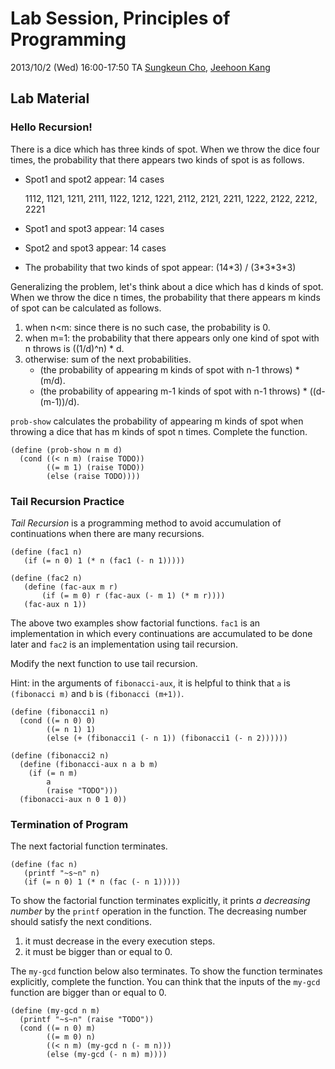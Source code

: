 # Lab Session, Principles of Programming #

2013/10/2 (Wed) 16:00-17:50
TA [Sungkeun Cho](http://ropas.snu.ac.kr/~skcho), [Jeehoon Kang](http://ropas.snu.ac.kr/~jhkang)

## Lab Material ##

### Hello Recursion!

There is a dice which has three kinds of spot.  When we throw the dice
four times, the probability that there appears two kinds of spot is as
follows.

* Spot1 and spot2 appear: 14 cases

  1112, 1121, 1211, 2111, 1122, 1212, 1221, 2112, 2121, 2211, 1222,
  2122, 2212, 2221

* Spot1 and spot3 appear: 14 cases

* Spot2 and spot3 appear: 14 cases

* The probability that two kinds of spot appear: (14\*3) / (3\*3\*3\*3)

Generalizing the problem, let's think about a dice which has d kinds
of spot.  When we throw the dice n times, the probability that there
appears m kinds of spot can be calculated as follows.

1. when n<m: since there is no such case, the probability is 0.
2. when m=1: the probability that there appears only one kind of spot
   with n throws is ((1/d)^n) \* d.
3. otherwise: sum of the next probabilities.
   * (the probability of appearing m kinds of spot with n-1 throws) \* (m/d).
   * (the probability of appearing m-1 kinds of spot with n-1 throws) \* ((d-(m-1))/d).

```prob-show``` calculates the probability of appearing m kinds of
spot when throwing a dice that has m kinds of spot n times.  Complete
the function.

```racket
(define (prob-show n m d)
  (cond ((< n m) (raise TODO))
        ((= m 1) (raise TODO))
        (else (raise TODO))))
```

### Tail Recursion Practice

*Tail Recursion* is a programming method to avoid accumulation of
continuations when there are many recursions.

```racket
(define (fac1 n) 
   (if (= n 0) 1 (* n (fac1 (- n 1)))))
    
(define (fac2 n)
   (define (fac-aux m r)
       (if (= m 0) r (fac-aux (- m 1) (* m r))))
   (fac-aux n 1))
```

The above two examples show factorial functions.  `fac1` is an
implementation in which every continuations are accumulated to be done
later and `fac2` is an implementation using tail recursion.

Modify the next function to use tail recursion.

Hint: in the arguments of `fibonacci-aux`, it is helpful to think that
`a` is `(fibonacci m)` and `b` is `(fibonacci (m+1))`.

```racket
(define (fibonacci1 n)
  (cond ((= n 0) 0)
        ((= n 1) 1)
        (else (+ (fibonacci1 (- n 1)) (fibonacci1 (- n 2))))))
    
(define (fibonacci2 n)
  (define (fibonacci-aux n a b m)
    (if (= n m) 
        a
        (raise "TODO")))
  (fibonacci-aux n 0 1 0))
```

### Termination of Program

The next factorial function terminates.

```racket
(define (fac n) 
   (printf "~s~n" n)
   (if (= n 0) 1 (* n (fac (- n 1)))))
```

To show the factorial function terminates explicitly, it prints *a
decreasing number* by the ```printf``` operation in the function.  The
decreasing number should satisfy the next conditions.

1. it must decrease in the every execution steps.
2. it must be bigger than or equal to 0.

The `my-gcd` function below also terminates.  To show the function
terminates explicitly, complete the function.  You can think that the
inputs of the `my-gcd` function are bigger than or equal to 0.

```racket
(define (my-gcd n m)
  (printf "~s~n" (raise "TODO"))
  (cond ((= n 0) m)
        ((= m 0) n)
        ((< n m) (my-gcd n (- m n)))
        (else (my-gcd (- n m) m))))
```

